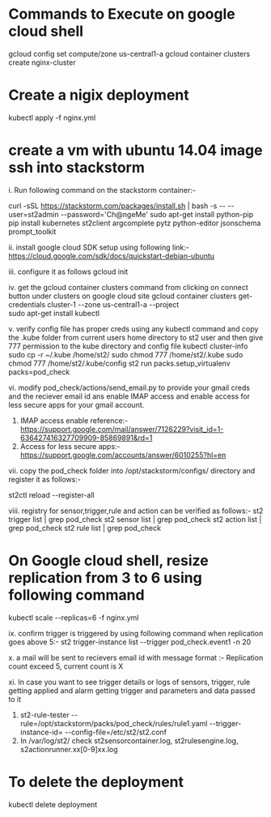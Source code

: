 # Commands to Execute on google cloud shell

gcloud config set compute/zone us-central1-a
gcloud container clusters create nginx-cluster

# Create a nigix deployment

kubectl apply -f nginx.yml

# create a vm with ubuntu 14.04 image ssh into stackstorm

i. Run following command on the stackstorm container:-

curl -sSL https://stackstorm.com/packages/install.sh | bash -s -- --user=st2admin --password='Ch@ngeMe'
sudo apt-get install python-pip
pip install kubernetes st2client argcomplete pytz python-editor jsonschema prompt_toolkit

ii. install google cloud SDK setup using following link:-  https://cloud.google.com/sdk/docs/quickstart-debian-ubuntu

iii. configure it as follows
gcloud init

iv. get the gcloud container clusters command from clicking on connect button under clusters on google cloud site
gcloud container clusters get-credentials cluster-1 --zone us-central1-a --project <project id>   
sudo apt-get install kubectl


v. verify config file has proper creds using any kubectl command and copy the .kube folder from current users home directory to st2 user and then give 777 permission to the kube directory and config file
kubectl cluster-info 
sudo cp -r ~/.kube /home/st2/
sudo chmod 777 /home/st2/.kube
sudo chmod 777 /home/st2/.kube/config
st2 run packs.setup_virtualenv packs=pod_check

vi. modify pod_check/actions/send_email.py to provide your gmail creds and the reciever email id ans enable IMAP access and enable access for less secure apps for your gmail account.
1. IMAP access enable reference:- https://support.google.com/mail/answer/7126229?visit_id=1-636427416327709909-85869891&rd=1
2. Access for less secure apps:- https://support.google.com/accounts/answer/6010255?hl=en

vii.  copy the pod_check folder into /opt/stackstorm/configs/ directory and register it as follows:-

st2ctl reload --register-all

viii. registry for sensor,trigger,rule and action can be verified as follows:-
st2 trigger list | grep pod_check
st2 sensor list | grep pod_check
st2 action list | grep pod_check
st2 rule list | grep pod_check

# On Google cloud shell, resize replication from 3 to 6 using following command

kubectl scale --replicas=6 -f nginx.yml
 

ix. confirm trigger is triggered by using following command when replication goes above 5:-
st2 trigger-instance list --trigger pod_check.event1 -n 20 

x. a mail will be sent to recievers email id with message format :- Replication count exceed 5, current count is X

xi. In case you want to see trigger details or logs of sensors, trigger, rule getting applied and alarm getting trigger and parameters and data passed to it

1. st2-rule-tester --rule=/opt/stackstorm/packs/pod_check/rules/rule1.yaml --trigger-instance-id=<trigger id got from commmand in point ix> --config-file=/etc/st2/st2.conf
2. In /var/log/st2/ check st2sensorcontainer.log, st2rulesengine.log, s2actionrunner.xx[0-9]xx.log

# To delete the deployment

kubectl delete deployment <deployment name>

